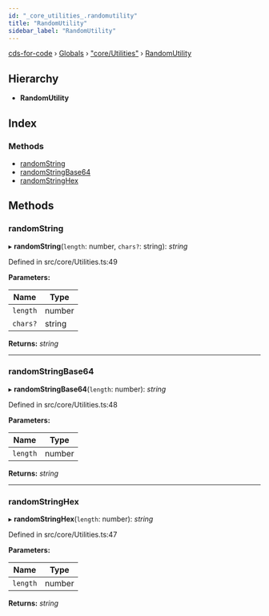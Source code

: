 ```yaml
---
id: "_core_utilities_.randomutility"
title: "RandomUtility"
sidebar_label: "RandomUtility"
---
```


[cds-for-code](../index.md) › [Globals](../globals.md) › ["core/Utilities"](../modules/_core_utilities_.md) › [RandomUtility](_core_utilities_.randomutility.md)

## Hierarchy

* **RandomUtility**

## Index

### Methods

* [randomString](_core_utilities_.randomutility.md#randomstring)
* [randomStringBase64](_core_utilities_.randomutility.md#randomstringbase64)
* [randomStringHex](_core_utilities_.randomutility.md#randomstringhex)

## Methods

###  randomString

▸ **randomString**(`length`: number, `chars?`: string): *string*

Defined in src/core/Utilities.ts:49

**Parameters:**

Name | Type |
------ | ------ |
`length` | number |
`chars?` | string |

**Returns:** *string*

___

###  randomStringBase64

▸ **randomStringBase64**(`length`: number): *string*

Defined in src/core/Utilities.ts:48

**Parameters:**

Name | Type |
------ | ------ |
`length` | number |

**Returns:** *string*

___

###  randomStringHex

▸ **randomStringHex**(`length`: number): *string*

Defined in src/core/Utilities.ts:47

**Parameters:**

Name | Type |
------ | ------ |
`length` | number |

**Returns:** *string*
